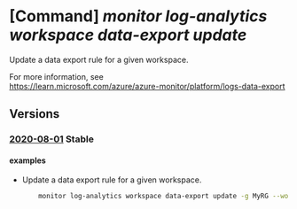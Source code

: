# [Command] _monitor log-analytics workspace data-export update_

Update a data export rule for a given workspace.

For more information, see\
https://learn.microsoft.com/azure/azure-monitor/platform/logs-data-export

## Versions

### [2020-08-01](/Resources/mgmt-plane/L3N1YnNjcmlwdGlvbnMve30vcmVzb3VyY2Vncm91cHMve30vcHJvdmlkZXJzL21pY3Jvc29mdC5vcGVyYXRpb25hbGluc2lnaHRzL3dvcmtzcGFjZXMve30vZGF0YWV4cG9ydHMve30=/2020-08-01.xml) **Stable**

<!-- mgmt-plane /subscriptions/{}/resourcegroups/{}/providers/microsoft.operationalinsights/workspaces/{}/dataexports/{} 2020-08-01 -->

#### examples

- Update a data export rule for a given workspace.
    ```bash
        monitor log-analytics workspace data-export update -g MyRG --workspace-name MyWS -n MyDataExport --destination <event hub namespace id> -t <table name> --enable false
    ```
